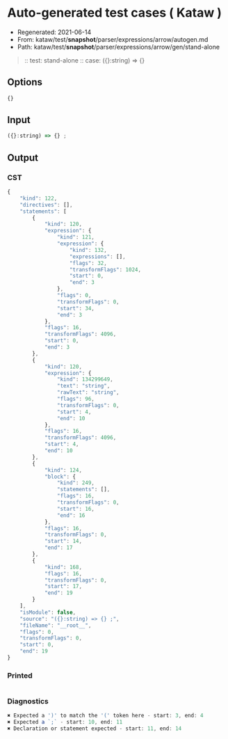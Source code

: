 # Auto-generated test cases ( Kataw )
- Regenerated: 2021-06-14
- From: kataw/test/__snapshot__/parser/expressions/arrow/autogen.md
- Path: kataw/test/__snapshot__/parser/expressions/arrow/gen/stand-alone
> :: test: stand-alone
> :: case: ({}:string) => {}
## Options

`````js
{}
`````
## Input

`````js
({}:string) => {} ;
`````
## Output

### CST

```javascript
{
    "kind": 122,
    "directives": [],
    "statements": [
        {
            "kind": 120,
            "expression": {
                "kind": 121,
                "expression": {
                    "kind": 132,
                    "expressions": [],
                    "flags": 32,
                    "transformFlags": 1024,
                    "start": 0,
                    "end": 3
                },
                "flags": 0,
                "transformFlags": 0,
                "start": 34,
                "end": 3
            },
            "flags": 16,
            "transformFlags": 4096,
            "start": 0,
            "end": 3
        },
        {
            "kind": 120,
            "expression": {
                "kind": 134299649,
                "text": "string",
                "rawText": "string",
                "flags": 96,
                "transformFlags": 0,
                "start": 4,
                "end": 10
            },
            "flags": 16,
            "transformFlags": 4096,
            "start": 4,
            "end": 10
        },
        {
            "kind": 124,
            "block": {
                "kind": 249,
                "statements": [],
                "flags": 16,
                "transformFlags": 0,
                "start": 16,
                "end": 16
            },
            "flags": 16,
            "transformFlags": 0,
            "start": 14,
            "end": 17
        },
        {
            "kind": 168,
            "flags": 16,
            "transformFlags": 0,
            "start": 17,
            "end": 19
        }
    ],
    "isModule": false,
    "source": "({}:string) => {} ;",
    "fileName": "__root__",
    "flags": 0,
    "transformFlags": 0,
    "start": 0,
    "end": 19
}
```

### Printed

```javascript

```

### Diagnostics

```javascript
✖ Expected a ')' to match the '(' token here - start: 3, end: 4
✖ Expected a `;` - start: 10, end: 11
✖ Declaration or statement expected - start: 11, end: 14

```

